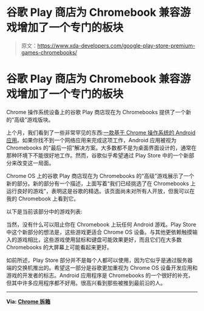 # 谷歌 Play 商店为 Chromebook 兼容游戏增加了一个专门的板块

> 原文：<https://www.xda-developers.com/google-play-store-premium-games-chromebooks/>

# 谷歌 Play 商店为 Chromebook 兼容游戏增加了一个专门的板块

Chrome 操作系统设备上的谷歌 Play 商店现在为 Chromebooks 提供了一个新的“高级”游戏版块。

上个月，我们看到了一些非常罕见的东西:[一款基于 Chrome 操作系统的 Android 应用](https://www.xda-developers.com/krita-foss-digital-drawing-app-available-android-tablets-chromebooks/)。如果你找不到一个网络应用来完成这项工作，Android 应用被视为 Chromebooks 的“最后一招”解决方案。大多数都不是为桌面界面设计的，通常在那种环境下不能很好地工作。然而，谷歌似乎希望通过 Play Store 中的一个新部分来改变这一局面。

Chrome OS 上的谷歌 Play 商店现在为 Chromebooks 的“高级”游戏展示了一个新的部分。新的部分有一个描述，上面写着“我们已经挑选了在 Chromebooks 上运行良好的游戏”，表明这是谷歌的精选。该页面尚未对所有人开放，但我可以在我的 Chromebook 上看到它。

以下是当前该部分中的游戏列表:

当然，没有什么可以阻止你在 Chromebook 上玩任何 Android 游戏。Play Store 中这个新部分的想法是，这些游戏更适合 Chrome OS 设备。与其他更依赖触摸输入的游戏相比，这些游戏使用鼠标和键盘可能效果更好，而且它们在大多数 Chromebooks 的大屏幕上可能看起来更好。

如前所述，Play Store 部分并不是每个人都可以使用，因为它似乎是通过服务器端的交换机推出的。希望这一部分是谷歌更加重视为 Chrome OS 设备开发应用和游戏的开发者的标志。Android 应用程序是 Chromebooks 的一个很好的补充，但其中许多应用程序都不好用。很高兴看到那些被推到最前沿的人。

* * *

**Via: [Chrome 拆箱](https://chromeunboxed.com/google-play-store-chromebooks-premium-games-section/)**